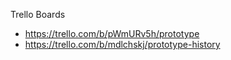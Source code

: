 Trello Boards
- https://trello.com/b/pWmURv5h/prototype
- https://trello.com/b/mdlchskj/prototype-history
